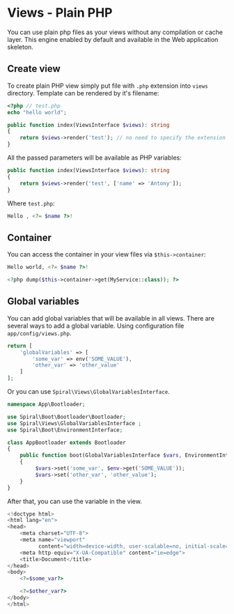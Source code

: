 # Views - Plain PHP

You can use plain php files as your views without any compilation or cache layer. This engine enabled by default and
available in the Web application skeleton.

## Create view

To create plain PHP view simply put file with `.php` extension into `views` directory. Template can be rendered by it's
filename:

```php
<?php // test.php
echo "hello world";
```

```php
public function index(ViewsInterface $views): string
{
    return $views->render('test'); // no need to specify the extension
}
```

All the passed parameters will be available as PHP variables:

```php
public function index(ViewsInterface $views): string
{
    return $views->render('test', ['name' => 'Antony']); 
}
```

Where `test.php`:

```php
Hello , <?= $name ?>!
```

## Container

You can access the container in your view files via `$this->container`:

```php
Hello world, <?= $name ?>!

<?php dump($this->container->get(MyService::class)); ?>
```

## Global variables

You can add global variables that will be available in all views. There are several ways to add a global variable.
Using configuration file `app/config/views.php`.

```php
return [
    'globalVariables' => [
        'some_var' => env('SOME_VALUE'),
        'other_var' => 'other_value'
    ]
];
```

Or you can use `Spiral\Views\GlobalVariablesInterface`.

```php
namespace App\Bootloader;

use Spiral\Boot\Bootloader\Bootloader;
use Spiral\Views\GlobalVariablesInterface ;
use Spiral\Boot\EnvironmentInterface;

class AppBootloader extends Bootloader 
{
    public function boot(GlobalVariablesInterface $vars, EnvironmentInterface $env): void
    {
         $vars->set('some_var', $env->get('SOME_VALUE'));
         $vars->set('other_var', 'other_value');
    }
}
```

After that, you can use the variable in the view.

```php
<!doctype html>
<html lang="en">
<head>
    <meta charset="UTF-8">
    <meta name="viewport"
          content="width=device-width, user-scalable=no, initial-scale=1.0, maximum-scale=1.0, minimum-scale=1.0">
    <meta http-equiv="X-UA-Compatible" content="ie=edge">
    <title>Document</title>
</head>
<body>
    <?=$some_var?>

    <?=$other_var?>
</body>
</html>
```

